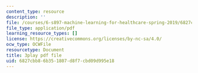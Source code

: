 ```yaml
---
content_type: resource
description: ''
file: /courses/6-s897-machine-learning-for-healthcare-spring-2019/6827cbb86b351807d8f7cbd09d995e18_2ZXYM1h9pgY.pdf
file_type: application/pdf
learning_resource_types: []
license: https://creativecommons.org/licenses/by-nc-sa/4.0/
ocw_type: OCWFile
resourcetype: Document
title: 3play pdf file
uid: 6827cbb8-6b35-1807-d8f7-cbd09d995e18
---
```

